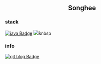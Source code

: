 <h2 align="center">Songhee</h2>


### stack
[![java Badge](http://img.shields.io/badge/Java-007396?style=flat-square&logo=java&logoColor=white)]()
<img src="https://img.shields.io/badge/SpringBoot-6DB33F?style=flat-square&logo=Spring&logoColor=white"/></a>&nbsp 


### info
[![git blog Badge](http://img.shields.io/badge/Git%20blog-black?style=flat-square&logo=blogger&logoColor=white)](https://songhees.github.io/)
